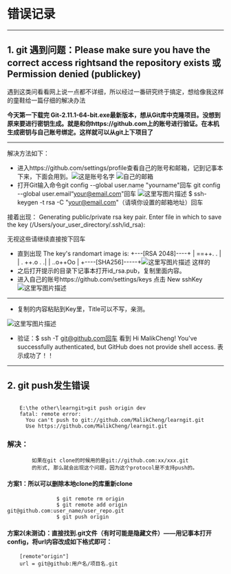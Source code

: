 # 错误记录
---
## 1. git 遇到问题：Please make sure you have the correct access rightsand the repository exists 或Permission denied (publickey)

遇到这类问看看网上说一点都不详细，所以经过一番研究终于搞定，想给像我这样的童鞋给一篇仔细的解决办法

**今天第一下载完 Git-2.11.1-64-bit.exe最新版本，想从Git库中克隆项目。没想到原来要进行密钥生成。就是和你https://github.com上的账号进行验证。在本机生成密钥与自己账号绑定。这样就可以从git上下项目了**


----------
解决方法如下：

 - 进入https://github.com/settings/profile查看自己的账号和邮箱，记到记事本下来，下面会用到。![这是账号名字](http://img.blog.csdn.net/20170213194852303?watermark/2/text/aHR0cDovL2Jsb2cuY3Nkbi5uZXQvcXFfMzQyOTE3Nzc=/font/5a6L5L2T/fontsize/400/fill/I0JBQkFCMA==/dissolve/70/gravity/SouthEast)
![自己的邮箱](http://img.blog.csdn.net/20170213194810849?watermark/2/text/aHR0cDovL2Jsb2cuY3Nkbi5uZXQvcXFfMzQyOTE3Nzc=/font/5a6L5L2T/fontsize/400/fill/I0JBQkFCMA==/dissolve/70/gravity/SouthEast)
 - 打开Git输入命令git config --global user.name "yourname"回车
git config --global user.email“your@email.com"回车
![这里写图片描述](http://img.blog.csdn.net/20170213195522968?watermark/2/text/aHR0cDovL2Jsb2cuY3Nkbi5uZXQvcXFfMzQyOTE3Nzc=/font/5a6L5L2T/fontsize/400/fill/I0JBQkFCMA==/dissolve/70/gravity/SouthEast)
$ ssh-keygen -t rsa -C "your@email.com"（请填你设置的邮箱地址）回车

接着出现：
Generating public/private rsa key pair.
Enter file in which to save the key (/Users/your_user_directory/.ssh/id_rsa):

无视这些请继续直接按下回车

 - 直到出现
The key's randomart image is:
+---[RSA 2048]----+
|         ==++. . |
|      . ++.o .  .|
|     ..o++Oo     |
+----[SHA256]-----+![这里写图片描述](http://img.blog.csdn.net/20170213195627978?watermark/2/text/aHR0cDovL2Jsb2cuY3Nkbi5uZXQvcXFfMzQyOTE3Nzc=/font/5a6L5L2T/fontsize/400/fill/I0JBQkFCMA==/dissolve/70/gravity/SouthEast)
这样的
 - 之后打开提示的目录下记事本打开id_rsa.pub，复制里面内容。
 - 进入自己的账号https://github.com/settings/keys      点击 New sshKey
 ![这里写图片描述](http://img.blog.csdn.net/20170213195735518?watermark/2/text/aHR0cDovL2Jsb2cuY3Nkbi5uZXQvcXFfMzQyOTE3Nzc=/font/5a6L5L2T/fontsize/400/fill/I0JBQkFCMA==/dissolve/70/gravity/SouthEast)


----------

 - 复制的内容粘贴到Key里，Title可以不写，亲测。

![这里写图片描述](http://img.blog.csdn.net/20170213200646672?watermark/2/text/aHR0cDovL2Jsb2cuY3Nkbi5uZXQvcXFfMzQyOTE3Nzc=/font/5a6L5L2T/fontsize/400/fill/I0JBQkFCMA==/dissolve/70/gravity/SouthEast)
 - 验证：$ ssh -T git@github.com回车 看到
Hi MalikCheng! You've successfully authenticated, but GitHub does not provide shell access.
表示成功了！！

---
## 2. git push发生错误


```shell

	E:\the other\learngit>git push origin dev
	fatal: remote error:
	  You can't push to git://github.com/MalikCheng/learngit.git
	  Use https://github.com/MalikCheng/learngit.git	  
```
 

### 解决：	
			如果在git clone的时候用的是git://github.com:xx/xxx.git 
			的形式, 那么就会出现这个问题，因为这个protocol是不支持push的。
#### 	方案1：所以可以删除本地clone的库重新clone
					$ git remote rm origin  
					$ git remote add origin git@github.com:user_name/user_repo.git  
					$ git push origin  
####	方案2(未测试)：直接找到.git文件（有时可能是隐藏文件）——用记事本打开config，将url内容改成如下格式即可：	
		[remote"origin"]
		url = git@github:用户名/项目名.git